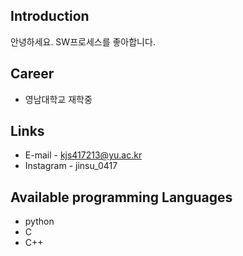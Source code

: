 ## Introduction
안녕하세요.
SW프로세스를 좋아합니다.

## Career
- 영남대학교 재학중

## Links
- E-mail - kjs417213@yu.ac.kr
- Instagram - jinsu_0417

## Available programming Languages
- python
- C
- C++
